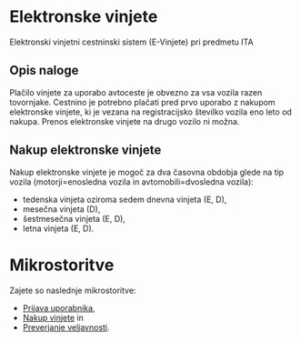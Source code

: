 # Elektronske vinjete #
Elektronski vinjetni cestninski sistem (E-Vinjete) pri predmetu ITA
## Opis naloge ##
Plačilo vinjete za uporabo avtoceste je obvezno za vsa vozila razen tovornjake.
Cestnino je potrebno plačati pred prvo uporabo z nakupom elektronske vinjete, ki je vezana na registracijsko številko vozila eno leto od nakupa.
Prenos elektronske vinjete na drugo vozilo ni možna.

## Nakup elektronske vinjete ###
Nakup elektronske vinjete je mogoč za dva časovna obdobja glede na tip vozila (motorji=enosledna vozila in avtomobili=dvosledna vozila): 
* tedenska vinjeta oziroma sedem dnevna vinjeta (E, D),
* mesečna vinjeta (D),
* šestmesečna vinjeta (E, D),
* letna vinjeta (E, D).

# Mikrostoritve #
Zajete so naslednje mikrostoritve:
* [Prijava uporabnika](https://github.com/masicstefan/ita/tree/main/microservices/authentication "Prijava v sistem"),
* [Nakup vinjete](https://github.com/masicstefan/ita/tree/main/microservices/purchase "Nakup vinjete") in
* [Preverjanje veljavnosti](https://github.com/NJersic/e-vinjete/tree/main/microservices/veljavnost "Preverjanje veljavnosti e-vinjete").
